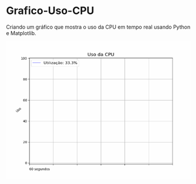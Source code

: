 # Grafico-Uso-CPU
Criando um gráfico que mostra o uso da CPU em tempo real usando Python e Matplotlib.

![Gráfico](https://github.com/juliomrodrigues/Grafico-Uso-CPU/blob/main/grafico_cpu_uso.gif)
